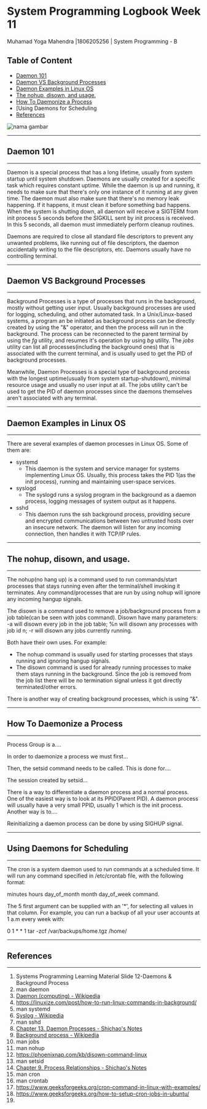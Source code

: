 # System Programming Logbook Week  11

Muhamad Yoga Mahendra |1806205256 | System Programming - B

## Table of Content

- [Daemon 101](#Daemon_101)
- [Daemon VS Background Processes](#Daemon_VS_Background_Processes)
- [Daemon Examples in Linux OS](#Daemon_Examples_in_Linux_OS)
- [The nohup, disown, and usage.](#The_nohup,_disown,_and_usage.)
- [How To Daemonize a Process](#How_To_Daemonize_a_Process)
- [Using Daemons for Scheduling
- [References](#References)

![nama gambar](https://github.com/aceyoga/Sysprog-Log/blob/master/week-10/namafile.tipe)

_________________________________________________________________________________________________________________________________________________________________________

## Daemon 101

_____

Daemon is a special process that has a long lifetime, usually from system startup until system shutdown. Daemons are usually created for a specific task which requires constant uptime. While the daemon is up and running, it needs to make sure that there's only one instance of it running at any given time. The daemon must also make sure that there's no memory leak happening. If it happens, it must clean it before something bad happens. When the system is shutting down, all daemon will receive a SIGTERM from init process 5 seconds before the SIGKILL sent by init process is received. In this 5 seconds, all daemon must immediately perform cleanup routines.

Daemons are required to close all standard file descriptors to prevent any unwanted problems, like running out of file descriptors, the daemon accidentally writing to the file descriptors, etc. Daemons usually have no controlling terminal. 

_____

## Daemon VS Background Processes

_____

Background Processes is a type of processes that runs in the background, mostly without getting user input. Usually background processes are used for logging, scheduling, and other automated task. In a Unix/Linux-based systems, a program an be initiated as background process can be directly created by using the "&" operator, and then the process will run in the background. The process can be reconnected to the parent terminal by using the *fg* utility, and resumes it's operation by using *bg* utility. The *jobs* utility can list all processes(including the background ones) that is associated with the current terminal, and is usually used to get the PID of background processes.

Meanwhile, Daemon Processes is a special type of background process with the longest uptime(usually from system startup-shutdown), minimal resource usage and usually no user input at all. The jobs utility can't be used to get the PID of daemon processes since the daemons themselves aren't associated with any terminal.	

_____

## Daemon Examples in Linux OS

_____

There are several examples of daemon processes in Linux OS. Some of them are:

- systemd
  - This daemon is the system and service manager for systems implementing Linux OS. Usually, this process takes the PID 1(as the init process), running and maintaining user-space services.
- syslogd
  - The syslogd runs a syslog program in the background as a daemon process, logging messages of system output as it happens.
- sshd
  - This daemon runs the ssh background process, providing secure and encrypted communications between two untrusted hosts over an insecure network. The daemon will listen for any incoming connection, then handles it with TCP/IP rules.

_____

## The nohup, disown, and usage.

_____

The nohup(no hang up) is a command used to run commands/start processes that stays running even after the terminal/shell invoking it terminates. Any command/processes that are run by using nohup will ignore any incoming hangup signals.

The disown is a command used to remove a job/background process from a job table(can be seen with jobs command). Disown have many parameters: -a will disown every job in the job table; %n will disown any processes with job id n; -r will disown any jobs currently running.

Both have their own uses. For example:

- The nohup command is usually used for starting processes that stays running and ignoring hangup signals.
- The disown command is used for already running processes to make them stays running in the background. Since the job is removed from the job list there will be no termination signal unless it got directly terminated/other errors.

There is another way of creating background processes, which is using "&".

_____

## How To Daemonize a Process

_____

Process Group is a....

In order to daemonize a process we must first...

Then, the setsid command needs to be called. This is done for....

The session created by setsid...

There is a way to differentiate a daemon process and a normal process. One of the easiest way is to look at its PPID(Parent PID). A daemon process will usually have a very small PPID, usually 1 which is the init process. Another way is to....

Reinitializing a daemon process can be done by using SIGHUP signal.

_____

## Using Daemons for Scheduling

_____

The cron is a system daemon used to run commands at a scheduled time. It will run any command specified in /etc/crontab file, with the following format:

minutes hours day_of_month month day_of_week command.

The 5 first argument can be supplied with an '*',  for selecting all values in that column. For example, you can run a backup of all your user accounts at 1 a.m every week with:

0 1 * * 1 tar -zcf /var/backups/home.tgz /home/

_____

## References

_____

1. Systems Programming Learning Material Slide 12-Daemons & Background Process
2. man daemon
3. [Daemon (computing) - Wikipedia](https://en.wikipedia.org/wiki/Daemon_(computing))
4. https://linuxize.com/post/how-to-run-linux-commands-in-background/
5. man systemd
6. [Syslog - Wikipedia](https://en.wikipedia.org/wiki/Syslog)
7. man sshd
8. [Chapter 13. Daemon Processes - Shichao's Notes](https://notes.shichao.io/apue/ch13/)
9. [Background process - Wikipedia](https://en.wikipedia.org/wiki/Background_process)
10. man jobs
11. man nohup
12. https://phoenixnap.com/kb/disown-command-linux
13. man setsid
14. [Chapter 9. Process Relationships - Shichao's Notes](https://notes.shichao.io/apue/ch9/#ensuring-the-successful-call-of-setsid)
15. man cron
16. man crontab
17. https://www.geeksforgeeks.org/cron-command-in-linux-with-examples/
18. https://www.geeksforgeeks.org/how-to-setup-cron-jobs-in-ubuntu/
19. 


